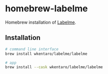 # homebrew-labelme

Homebrew installation of [Labelme](https://github.com/wkentaro/labelme).

## Installation

```bash
# command line interface
brew install wkentaro/labelme/labelme

# app
brew install --cask wkentaro/labelme/labelme
```
